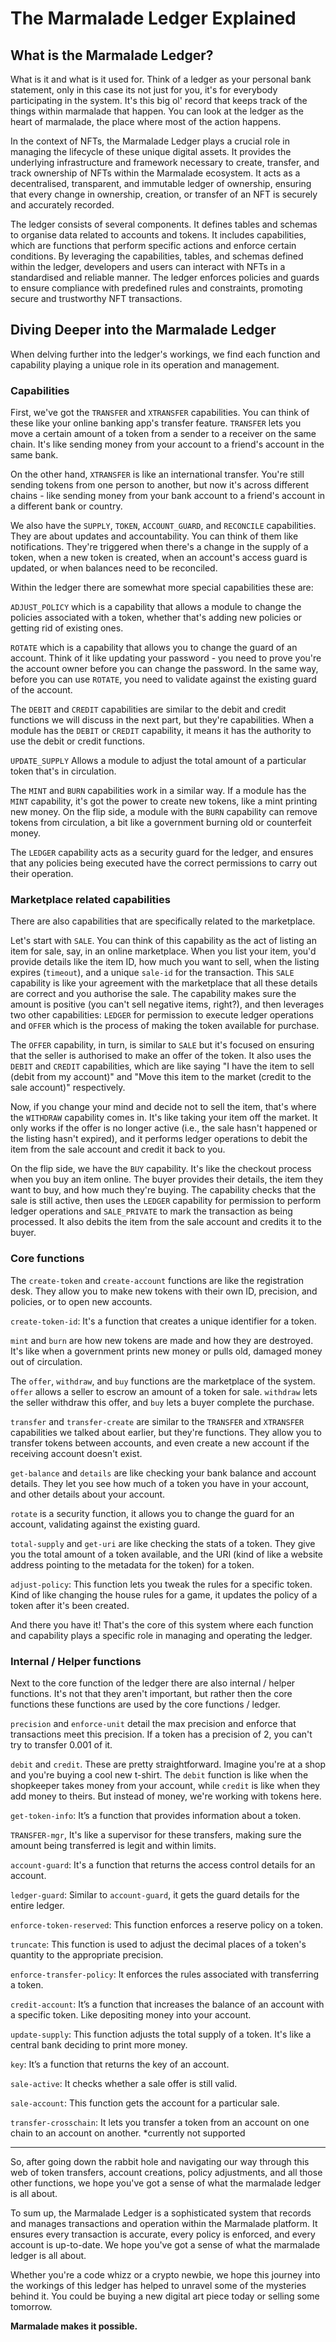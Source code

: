 
 # The Marmalade Ledger Explained

 ## What is the Marmalade Ledger?

What is it and what is it used for. Think of a ledger as your personal bank statement, only in this case its not just for you, it's for everybody participating in the system. It's this big ol' record that keeps track of the things within marmalade that happen. You can look at the ledger as the heart of marmalade, the place where most of the action happens.

In the context of NFTs, the Marmalade Ledger plays a crucial role in managing the lifecycle of these unique digital assets. It provides the underlying infrastructure and framework necessary to create, transfer, and track ownership of NFTs within the Marmalade ecosystem. It acts as a decentralised, transparent, and immutable ledger of ownership, ensuring that every change in ownership, creation, or transfer of an NFT is securely and accurately recorded.

The ledger consists of several components. It defines tables and schemas to organise data related to accounts and tokens. It includes capabilities, which are functions that perform specific actions and enforce certain conditions. By leveraging the capabilities, tables, and schemas defined within the ledger, developers and users can interact with NFTs in a standardised and reliable manner. The ledger enforces policies and guards to ensure compliance with predefined rules and constraints, promoting secure and trustworthy NFT transactions.

## Diving Deeper into the Marmalade Ledger

When delving further into the ledger's workings, we find each function and capability playing a unique role in its operation and management.

### Capabilities

First, we've got the `TRANSFER` and `XTRANSFER` capabilities. You can think of these like your online banking app's transfer feature. `TRANSFER` lets you move a certain amount of a token from a sender to a receiver on the same chain. It's like sending money from your account to a friend's account in the same bank.

On the other hand, `XTRANSFER` is like an international transfer. You're still sending tokens from one person to another, but now it's across different chains - like sending money from your bank account to a friend's account in a different bank or country.

We also have the `SUPPLY`, `TOKEN`, `ACCOUNT_GUARD`, and `RECONCILE` capabilities. They are about updates and accountability. You can think of them like notifications. They're triggered when there's a change in the supply of a token, when a new token is created, when an account's access guard is updated, or when balances need to be reconciled.

Within the ledger there are somewhat more special capabilities these are:

`ADJUST_POLICY` which is a capability that allows a module to change the policies associated with a token, whether that's adding new policies or getting rid of existing ones.

`ROTATE` which is a capability that allows you to change the guard of an account. Think of it like updating your password - you need to prove you're the account owner before you can change the password. In the same way, before you can use `ROTATE`, you need to validate against the existing guard of the account.

The `DEBIT` and `CREDIT` capabilities are similar to the debit and credit functions we will discuss in the next part, but they're capabilities. When a module has the `DEBIT` or `CREDIT` capability, it means it has the authority to use the debit or credit functions.

`UPDATE_SUPPLY` Allows a module to adjust the total amount of a particular token that's in circulation.

The `MINT` and `BURN` capabilities work in a similar way. If a module has the `MINT` capability, it's got the power to create new tokens, like a mint printing new money. On the flip side, a module with the `BURN` capability can remove tokens from circulation, a bit like a government burning old or counterfeit money.

The `LEDGER` capability acts as a security guard for the ledger, and ensures that any policies being executed have the correct permissions to carry out their operation.

### Marketplace related capabilities

There are also capabilities that are specifically related to the marketplace.

Let's start with `SALE`. You can think of this capability as the act of listing an item for sale, say, in an online marketplace. When you list your item, you'd provide details like the item ID, how much you want to sell, when the listing expires (`timeout`), and a unique `sale-id` for the transaction. This `SALE` capability is like your agreement with the marketplace that all these details are correct and you authorise the sale. The capability makes sure the amount is positive (you can't sell negative items, right?), and then leverages two other capabilities: `LEDGER` for permission to execute ledger operations and `OFFER` which is the process of making the token available for purchase.

The `OFFER` capability, in turn, is similar to `SALE` but it's focused on ensuring that the seller is authorised to make an offer of the token. It also uses the `DEBIT` and `CREDIT` capabilities, which are like saying "I have the item to sell (debit from my account)" and "Move this item to the market (credit to the sale account)" respectively.

Now, if you change your mind and decide not to sell the item, that's where the `WITHDRAW` capability comes in. It's like taking your item off the market. It only works if the offer is no longer active (i.e., the sale hasn't happened or the listing hasn't expired), and it performs ledger operations to debit the item from the sale account and credit it back to you.

On the flip side, we have the `BUY` capability. It's like the checkout process when you buy an item online. The buyer provides their details, the item they want to buy, and how much they're buying. The capability checks that the sale is still active, then uses the `LEDGER` capability for permission to perform ledger operations and `SALE_PRIVATE` to mark the transaction as being processed. It also debits the item from the sale account and credits it to the buyer.

### Core functions

The `create-token` and `create-account` functions are like the registration desk. They allow you to make new tokens with their own ID, precision, and policies, or to open new accounts.

`create-token-id`: It's a function that creates a unique identifier for a token.

`mint` and `burn` are how new tokens are made and how they are destroyed. It's like when a government prints new money or pulls old, damaged money out of circulation.

The `offer`, `withdraw`, and `buy` functions are the marketplace of the system. `offer` allows a seller to escrow an amount of a token for sale. `withdraw` lets the seller withdraw this offer, and `buy` lets a buyer complete the purchase.

`transfer` and `transfer-create` are similar to the `TRANSFER` and `XTRANSFER` capabilities we talked about earlier, but they're functions. They allow you to transfer tokens between accounts, and even create a new account if the receiving account doesn't exist.

`get-balance` and `details` are like checking your bank balance and account details. They let you see how much of a token you have in your account, and other details about your account.

`rotate` is a security function, it allows you to change the guard for an account, validating against the existing guard.

`total-supply` and `get-uri` are like checking the stats of a token. They give you the total amount of a token available, and the URI (kind of like a website address pointing to the metadata for the token) for a token.

`adjust-policy`: This function lets you tweak the rules for a specific token. Kind of like changing the house rules for a game, it updates the policy of a token after it's been created.

And there you have it! That's the core of this system where each function and capability plays a specific role in managing and operating the ledger.


### Internal / Helper functions
Next to the core function of the ledger there are also internal / helper functions.
It's not that they aren't important, but rather then the core functions these functions are used by the core functions / ledger.

`precision` and `enforce-unit` detail the max precision and enforce that transactions meet this precision. If a token has a precision of 2, you can't try to transfer 0.001 of it.

`debit` and `credit`. These are pretty straightforward. Imagine you're at a shop and you're buying a cool new t-shirt. The `debit` function is like when the shopkeeper takes money from your account, while `credit` is like when they add money to theirs. But instead of money, we're working with tokens here.

`get-token-info`: It’s a function that provides information about a token.

`TRANSFER-mgr`, It's like a supervisor for these transfers, making sure the amount being transferred is legit and within limits.

`account-guard`: It's a function that returns the access control details for an account. 

`ledger-guard`: Similar to `account-guard`, it gets the guard details for the entire ledger.

`enforce-token-reserved`: This function enforces a reserve policy on a token. 

`truncate`: This function is used to adjust the decimal places of a token's quantity to the appropriate precision.

`enforce-transfer-policy`: It enforces the rules associated with transferring a token.

`credit-account`: It’s a function that increases the balance of an account with a specific token. Like depositing money into your account.

`update-supply`: This function adjusts the total supply of a token. It's like a central bank deciding to print more money.

`key`: It’s a function that returns the key of an account.

`sale-active`: It checks whether a sale offer is still valid. 

`sale-account`: This function gets the account for a particular sale. 

`transfer-crosschain`: It lets you transfer a token from an account on one chain to an account on another. *currently not supported

---
So, after going down the rabbit hole and navigating our way through this web of token transfers, account creations, policy adjustments, and all those other functions, we hope you've got a sense of what the marmalade ledger is all about.

To sum up, the Marmalade Ledger is a sophisticated system that records and manages transactions and operation within the Marmalade platform. It ensures every transaction is accurate, every policy is enforced, and every account is up-to-date. 
We hope you've got a sense of what the marmalade ledger is all about.

Whether you're a code whizz or a crypto newbie, we hope this journey into the workings of this ledger has helped to unravel some of the mysteries behind it. You could be buying a new digital art piece today or selling some tomorrow.
 
**Marmalade makes it possible.**